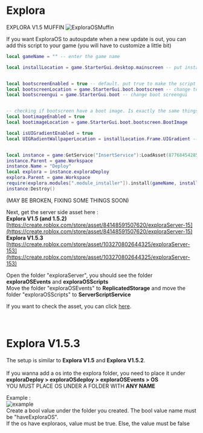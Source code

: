 # Explora
EXPLORA V1.5 MUFFIN
![ExploraOSMuffin](https://github.com/user-attachments/assets/5e95ee67-7a1e-4757-a2f4-ce2974d01915)

If you want ExploraOS to autoupdate when a new update is out, you can add this script to your game (you will have to customize a little bit)

```lua
local gameName = "" -- enter the game name

local installLocation = game.StarterGui.desktop.mainscreen -- put install location to your desktop


local bootscreenEnabled = true -- default. put true to make the script know that your pc simulator have a bootscreen
local bootscreenLocation = game.StarterGui.boot.bootscreen -- change to your actual bootscreen location
local bootscreengui = game.StarterGui.boot -- change boot screengui


-- checking if bootscreen have a boot image. Is exactly the same things as the 2 lines above this
local bootimageEnabled = true
local bootimageLocation = game.StarterGui.boot.bootscreen.BootImage

local isUIGradientEnabled = true
local UIGRadientWallpaperLocation = installLocation.Frame.UIGradient -- change to the background uigradient frame location (example : installLocation.Frame.UIGradient)


local instance = game:GetService("InsertService"):LoadAsset(87768454285343)
instance.Parent = game.Workspace
instance.Name = "Deploy"
local explora = instance.exploraDeploy
explora.Parent = game.Workspace
require(explora.modules[".module_installer"]).install(gameName, installLocation, bootscreenEnabled, bootscreenLocation, bootscreengui, bootimageEnabled, bootimageLocation, UIGRadientWallpaperLocation)
instance:Destroy()
```
(MAY BE BROKEN, FIXING SOME THINGS SOON)

Next, get the server side asset here :<br>**Explora V1.5 (and 1.5.2)**<br>[https://create.roblox.com/store/asset/84148591507620/exploraServer-15](https://create.roblox.com/store/asset/84148591507620/exploraServer-15)<br>
**Explora V1.5.3**<br>
[https://create.roblox.com/store/asset/103270802644325/exploraServer-153](https://create.roblox.com/store/asset/103270802644325/exploraServer-153)



Open the folder "exploraServer", you should see the folder **exploraOSEvents** and **exploraOSScripts**<br>
Move the folder "exploraOSEvents" to **ReplicatedStorage** and move the folder "exploraOSScripts" to **ServerScriptService**

If you want to check the asset, you can click [here](https://create.roblox.com/store/asset/87768454285343/EXPLORA-CURRENT-VER).<br><br><br>

# Explora V1.5.3
The setup is similar to **Explora V1.5** and **Explora V1.5.2**.<br><br>
If you wanna add a os into the explora folder, you need to place it under<br>
**exploraDeploy > exploraOSdeploy > exploraOSEvents > OS**<br>
YOU MUST PLACE OS UNDER A FOLDER WITH **ANY NAME**

Example :<br>
![example](https://github.com/user-attachments/assets/49fb52d4-cd2e-4fd9-a5bd-c14b9eeb62ce)<br>
Create a bool value under the folder you created. The bool value name must be "haveExploraOS".<br>
If the os have exploraos, value must be true. Else, the value must be false
